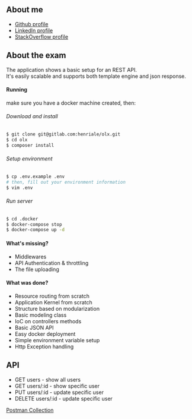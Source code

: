 ## About me
- [Github profile](https://github.com/henriale)
- [LinkedIn profile](https://www.linkedin.com/in/araujoalexandre)
- [StackOverflow profile](http://stackoverflow.com/users/4707820/henriale)

## About the exam
The application shows a basic setup for an REST API.<br>
It's easily scalable and supports both template engine and json response.

#### Running
make sure you have a docker machine created, then:

###### Download and install 
```bash
$ git clone git@gitlab.com:henriale/olx.git
$ cd olx
$ composer install
```

###### Setup environment
```bash
$ cp .env.example .env
# then, fill out your environment information
$ vim .env
```

###### Run server
```bash
$ cd .docker
$ docker-compose stop
$ docker-compose up -d
``` 

#### What's missing?
- Middlewares
- API Authentication & throttling
- The file uploading

#### What was done?
- Resource routing from scratch
- Application Kernel from scratch
- Structure based on modularization
- Basic modeling class
- IoC on controllers methods
- Basic JSON API
- Easy docker deployment
- Simple environment variable setup
- Http Exception handling

## API
- GET users - show all users
- GET users/:id - show specific user
- PUT users/:id - update specific user
- DELETE users/:id - update specific user

[Postman Collection](https://www.getpostman.com/collections/1f9562e9a7773962a6f2)
 
